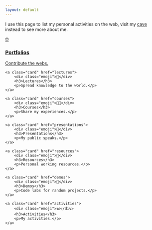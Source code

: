 ```yaml
---
layout: default
---
```


I use this page to list my personal activities on the web, visit my [cave](https://zaf.web.id) instead to see more about me.

<section class="home-grid">
	<a class="card" href="portfolios">
		<div class="emoji">🤓</div>
		<h3>Portfolios</h3>
		<p>Contribute the webs.</p>
	</a>

	<a class="card" href="lectures">
		<div class="emoji">📡</div>
		<h3>Lectures</h3>
		<p>Spread knowledge to the world.</p>
	</a>

	<a class="card" href="courses">
		<div class="emoji">👨‍🏫</div>
		<h3>Courses</h3>
		<p>Share my experiences.</p>
	</a>

	<a class="card" href="presentations">
		<div class="emoji">🎡</div>
		<h3>Presentations</h3>
		<p>My public speaks.</p>
	</a>

	<a class="card" href="resources">
		<div class="emoji">🎁</div>
		<h3>Resources</h3>
		<p>Personal working resources.</p>
	</a>

	<a class="card" href="demos">
		<div class="emoji">👻</div>
		<h3>Demos</h3>
		<p>Code labs for random projects.</p>
	</a>

	<a class="card" href="activities">
		<div class="emoji">📊</div>
		<h3>Activities</h3>
		<p>My activities.</p>
	</a>
</section>